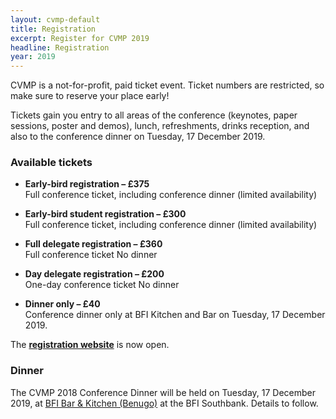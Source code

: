```yaml
---
layout: cvmp-default
title: Registration
excerpt: Register for CVMP 2019
headline: Registration
year: 2019
---
```


CVMP is a not-for-profit, paid ticket event.
Ticket numbers are restricted, so make sure to reserve your place early!

Tickets gain you entry to all areas of the conference (keynotes, paper sessions, poster and demos), lunch, refreshments, drinks reception, and also to the conference dinner on Tuesday, 17 December 2019.

<!-- **Please note:** The CVMP 2018 Conference Dinner is included only for registrations _before 3 December 2018_. No further dinner tickets will be available after 3 December 2018 17:00. -->

<!-- <span class="label label-info">**Please note:**</span> -->
<!-- **Tickets for CVMP 2018 have now sold out.** -->
<!-- There are no further dinner tickets available. -->



<!-- Please note that registration for the meal is full. It is now no longer possible to change/ edit your menu choices. Please contact the restaurant direct on the evening with any issues. -->

### Available tickets 

 - **Early-bird registration – £375**  
Full conference ticket, including conference dinner (limited availability)

 - **Early-bird student registration – £300**  
Full conference ticket, including conference dinner (limited availability)

- **Full delegate registration – £360**  
Full conference ticket
<span class="label label-info">No dinner</span>

- **Day delegate registration – £200**  
One-day conference ticket
<span class="label label-info">No dinner</span>

- **Dinner only – £40**  
Conference dinner only at BFI Kitchen and Bar on Tuesday, 17 December 2019.

The **[registration website](https://store.york.ac.uk/product-catalogue/computer-science/cvmp-2019)** is now open. 


### Dinner 
The CVMP 2018 Conference Dinner will be held on Tuesday, 17 December 2019, at [BFI Bar & Kitchen (Benugo)](https://www.benugo.com/restaurants/bfi-bar-kitchen) at the BFI Southbank. Details to follow.

<!--
### Dinner menu

The CVMP 2018 Conference Dinner will be held on Thursday, 13 December 2018, at [BFI Bar & Kitchen (Benugo)](https://www.benugo.com/restaurants/bfi-bar-kitchen) at the BFI Southbank.

When registering for CVMP, you will have been asked to select your choice of menu for the evening:

{::options parse_block_html="true" /}

<div class="panel panel-default">
#### Non-vegetarian menu
{: .panel-heading}
<div class="panel-body">
- Crayfish cocktail, avocado, cucumber, radish & baby gem
- Roast Norfolk turkey crown, duck fat roast potatoes, roasted vegetables, cranberry sauce, red wine & thyme gravy 
- Sticky toffee pudding, salted caramel, cinnamon ice cream
</div>
</div>

<div class="panel panel-default">
#### Vegetarian menu
{: .panel-heading}
<div class="panel-body">
- Spiced mulligatawny soup, sour cream, coriander (V)
- Warm puy lentil & roasted heritage beetroot salad, kale & green harissa yoghurt (V)
- Sticky toffee pudding, salted caramel, cinnamon ice cream  
</div>
</div>

{::options parse_block_html="false" /}

If you have any further dietary requirements, or allergies, please contact the restaurant directly at [benugoloungeside@benugo.com](mailto:benugoloungeside@benugo.com).
-->
